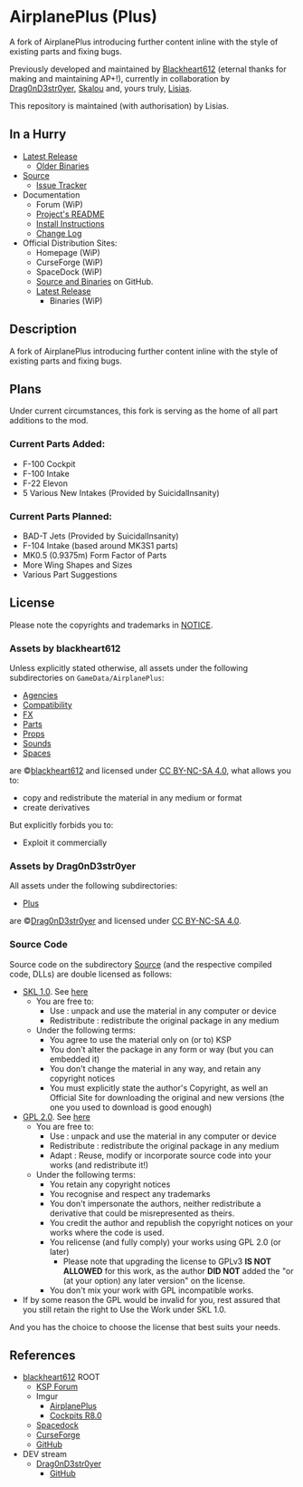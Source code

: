 # AirplanePlus (Plus)

A fork of AirplanePlus introducing further content inline with the style of existing parts and fixing bugs.

Previously developed and maintained by [Blackheart612](https://forum.kerbalspaceprogram.com/index.php?/profile/42741-blackheart612/) (eternal thanks for making and maintaining AP+!), currently in collaboration by [Drag0nD3str0yer](https://forum.kerbalspaceprogram.com/index.php?/profile/173824-drag0nd3str0yer/), [Skalou](https://forum.kerbalspaceprogram.com/index.php?/profile/133496-skalou/) and, yours truly, [Lisias](https://forum.kerbalspaceprogram.com/index.php?/profile/187168-lisias/).

This repository is maintained (with authorisation) by Lisias.

## In a Hurry

* [Latest Release](https://github.com/net-lisias-ksp/AirplanePlus/releases)
	+ [Older Binaries](https://gitlab.com/net-lisias-ksph/AirplanePlus/-/tree/Archive)
* [Source](https://github.com/net-lisias-ksp/AirplanePlus)
	+ [Issue Tracker](https://github.com/net-lisias-ksp/AirplanePlus/issues)
* Documentation
	+ Forum (WiP)
	+ [Project's README](https://github.com/net-lisias-ksp/AirplanePlus/blob/master/README.md)
	+ [Install Instructions](https://github.com/net-lisias-ksp/AirplanePlus/blob/master/INSTALL.md)
	+ [Change Log](./CHANGE_LOG.md)
* Official Distribution Sites:
	+ Homepage (WiP)
	+ CurseForge (WiP)
	+ SpaceDock (WiP)
	+ [Source and Binaries](https://github.com/net-lisias-ksp/AirplanePlus) on GitHub.
	+ [Latest Release](https://github.com/net-lisias-ksp/AirplanePlus/releases)
		- Binaries (WiP)

## Description

A fork of AirplanePlus introducing further content inline with the style of existing parts and fixing bugs.

## Plans

Under current circumstances, this fork is serving as the home of all part additions to the mod.

### Current Parts Added:

* F-100 Cockpit
* F-100 Intake
* F-22 Elevon
* 5 Various New Intakes (Provided by SuicidalInsanity)

### Current Parts Planned:
* BAD-T Jets (Provided by SuicidalInsanity)
* F-104 Intake (based around MK3S1 parts)
* MK0.5 (0.9375m) Form Factor of Parts
* More Wing Shapes and Sizes
* Various Part Suggestions


## License

Please note the copyrights and trademarks in [NOTICE](./NOTICE). 

### Assets by blackheart612

Unless explicitly stated otherwise, all assets under the following subdirectories on `GameData/AirplanePlus`:
* [Agencies](./GameData/AirplanePlus/Agencies)
* [Compatibility](./GameData/AirplanePlus/Compatibility)
* [FX](./GameData/AirplanePlus/FX)
* [Parts](./GameData/AirplanePlus/Parts)
* [Props](./GameData/AirplanePlus/Props)
* [Sounds](./GameData/AirplanePlus/Sounds)
* [Spaces](./GameData/AirplanePlus/Spaces)

are ©[blackheart612](https://forum.kerbalspaceprogram.com/index.php?/profile/42741-blackheart612/) and licensed under [CC BY-NC-SA 4.0](https://creativecommons.org/licenses/by-nc-sa/4.0/?), what allows you to:

* copy and redistribute the material in any medium or format
* create derivatives

But explicitly forbids you to:

* Exploit it commercially

### Assets by Drag0nD3str0yer

All assets under the following subdirectories:

* [Plus](./GameData/AirplanePlus/Plus)

are ©[Drag0nD3str0yer](https://forum.kerbalspaceprogram.com/?app=core&module=members&controller=profile&id=173824) and licensed under [CC BY-NC-SA 4.0](https://creativecommons.org/licenses/by-nc-sa/4.0/?).

### Source Code

Source code on the subdirectory [Source](./Source) (and the respective compiled code, DLLs) are double licensed as follows:

* [SKL 1.0](https://ksp.lisias.net/SKL-1_0.txt). See [here](./LICENSE.KSPe.SKL-1_0)
	+ You are free to:
		- Use : unpack and use the material in any computer or device
		- Redistribute : redistribute the original package in any medium
	+ Under the following terms:
		- You agree to use the material only on (or to) KSP
		- You don't alter the package in any form or way (but you can embedded it)
		- You don't change the material in any way, and retain any copyright notices
		- You must explicitly state the author's Copyright, as well an Official Site for downloading the original and new versions (the one you used to download is good enough)
* [GPL 2.0](https://www.gnu.org/licenses/gpl-2.0.txt). See [here](./LICENSE.KSPe.GPL-2_0)
	+ You are free to:
		- Use : unpack and use the material in any computer or device
		- Redistribute : redistribute the original package in any medium
		- Adapt : Reuse, modify or incorporate source code into your works (and redistribute it!)
	+ Under the following terms:
		- You retain any copyright notices
		- You recognise and respect any trademarks
		- You don't impersonate the authors, neither redistribute a derivative that could be misrepresented as theirs.
		- You credit the author and republish the copyright notices on your works where the code is used.
		- You relicense (and fully comply) your works using GPL 2.0 (or later)
			- Please note that upgrading the license to GPLv3 **IS NOT ALLOWED** for this work, as the author **DID NOT** added the "or (at your option) any later version" on the license.
		- You don't mix your work with GPL incompatible works.
* If by some reason the GPL would be invalid for you, rest assured that you still retain the right to Use the Work under SKL 1.0.

And you has the choice to choose the license that best suits your needs.

## References

* [blackheart612](https://forum.kerbalspaceprogram.com/index.php?/profile/42741-blackheart612/) ROOT
	+ [KSP Forum](https://forum.kerbalspaceprogram.com/index.php?/topic/140262-14x-144-airplane-plus-r230-full-1875m-parts-crj-series-new-jet-engine-fixes-jul-20-2018/)
	+ Imgur
		- [AirplanePlus](https://imgur.com/a/6kDLM)
		- [Cockpits R8.0](https://imgur.com/a/q3FAx) 
	+ [Spacedock](https://spacedock.info/mod/716/Airplane%20Plus)
	+ [CurseForge](https://www.curseforge.com/kerbal/ksp-mods/airplane-plus)
	+ [GitHub](https://github.com/blackheart612/AirplanePlus)
* DEV stream
	* [Drag0nD3str0yer](https://forum.kerbalspaceprogram.com/index.php?/profile/173824-drag0nd3str0yer/)
		+ [GitHub](https://github.com/Drag0nD3str0yer/AirplanePlusPlus)
